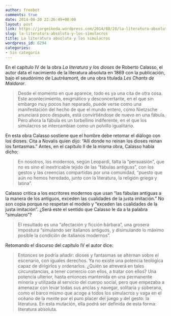 ```yaml
---
author: freebot
comments: true
date: 2014-08-20 22:26:49+00:00
layout: post
link: https://jorgeikeda.wordpress.com/2014/08/20/la-literatura-absoluta-y-los-simulacros/
slug: la-literatura-absoluta-y-los-simulacros
title: La literatura absoluta y los simulacros
wordpress_id: 6294
categories:
- Sin categoría
---
```


En el capítulo IV de la obra _La literatura y los dioses_ de Roberto Calasso, el autor data el nacimiento de la literatura absoluta en 1869 con la publicación, bajo el seudónimo de Lautréamont, de una obra titulada _Les Chants de Maldoror_.


<blockquote>Desde el momento en que aparece, todo es ya una cita de otra cosa. Este acontecimiento, enigmático y desconcertante, en el que sin embargo muy pocos han reparado, puede verse como una manifestación del hecho de que el mundo entero, como Nietzsche anunciará poco después, está convirtiéndose de nuevo en una fábula. Pero ahora la fábula es un torbellino indiferente, en el que los simulacros se intercambian como un polvillo igualitario.</blockquote>


En esta obra Calasso sostiene que el hombre debe retomar el diálogo con los dioses. Cita a Novalis quien dijo: “Allí donde no reinan los dioses reinan los fantasmas.” Antes, en el capítulo II de la misma obra, Calasso había dicho:


<blockquote>En nosotros, los modernos, según Leopardi, falta la “persuasión”, que no es sino el inextricable tejido de las “fábulas antiguas”, con los gestos y las creencias compartidas por una comunidad, “puesto que aún no hemos heredado, junto con la literatura, la religión griega y latina”.</blockquote>


Calasso critica a los escritores modernos que usan “las fábulas antiguas a la manera de los antiguos, exceden las cualidades de la justa imitación.” No son copia porque no respetan el modelo y “exceden las cualidades de la justa imitación”. ¿Será este el sentido que Calasso le da a la palabra “simulacro”?


<blockquote>El resultado es una “afectación y ficción bárbara”, una grosera impostura “simulando ser italianos antiguos, y disimulando lo máximo posible la condición de italianos modernos”.</blockquote>


Retomando el discurso del capítulo IV el autor dice:


<blockquote>Entonces se podría añadir: dioses y fantasmas se alternan sobre el escenario, con iguales derechos. Ya no existe una potencia teológica capaz de dirigirlos y ordenarlos. ¿Quién se atreverá en tales circunstancias, a tener comercio con ellos, a tratar con ellos? Una potencia ulterior, hasta entonces mantenida en una permanente minoría y utilizada al servicio del cuerpo social, pero que empezaba a amenazar con levar todas sus anclas y navegar, solitaria y soberana, como el barco mismo que acoge a todos los simulacros y vaga en el océano de la mente por el puro placer del juego y del gesto: la literatura. En esta mutación, ella podrá ser definida de esta forma: literatura absoluta.</blockquote>
